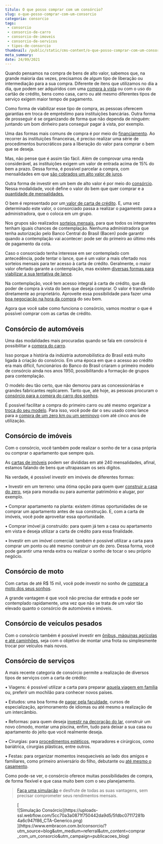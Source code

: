 ```yaml
---
titulo: O que posso comprar com um consórcio?
slug: o-que-posso-comprar-com-um-consorcio
categoria: consorcio
tags:
 - consorcio
 - consorcio-de-carro
 - consorcio-de-imoveis
 - consorcio-de-servicos
 - tipos-de-consorcio
thumbnail: /public/static/cms-content/o-que-posso-comprar-com-um-consorcio.jpg
meta_summary: 
date: 24/09/2021
---
```

Quando pensamos na compra de bens de alto valor, sabemos que, na grande maioria das vezes, precisamos de algum tipo de liberação ou intermediação para a sua compra. Diferente de itens que utilizamos no dia a dia, que podem ser adquiridos com uma [compra à vista](https://www.embracon.com.br/blog/saiba-quais-sao-os-pontos-positivos-e-negativos-de-pagar-a-vista-e-parcelado) ou com o uso do cartão de crédito, bens como casa, carro ou até mesmo diferentes tipos de serviço exigem maior tempo de pagamento.

Como forma de viabilizar esse tipo de compra, as pessoas oferecem garantias em troca de empréstimo para instituições bancárias. Outra forma de prosseguir é se organizando de forma que não dependa de ninguém: juntando um bom dinheiro para conseguir pagar à vista, por exemplo.

Uma das formas mais comuns de compra é por meio do [financiamento](https://www.embracon.com.br/blog/entenda-quais-sao-as-6-maiores-desvantagens-do-financiamento). Ao recorrer às instituições financeiras, é preciso realizar uma série de procedimentos burocráticos para a liberação do valor para comprar o bem que se deseja.

Mas, não pense que é assim tão fácil. Além de comprovar uma renda considerável, as instituições exigem um valor de entrada acima de 15% do bem a prazo. Dessa forma, é possível parcelar a compra, com mensalidades em que [são cobrados um alto valor de juros](https://www.embracon.com.br/blog/parcela-de-consorcio-tem-juros).

Outra forma de investir em um bem de alto valor é por meio do [consórcio](https://www.embracon.com.br/blog/entenda-o-que-e-e-como-funciona-uma-cota-de-consorcio). Nessa modalidade, você define o valor do bem que quer comprar e a [quantidade de mensalidades.](https://www.embracon.com.br/blog/como-calcular-as-parcelas-no-consorcio)

O bem é representado por um[ valor de carta de crédito](https://www.embracon.com.br/blog/tudo-o-que-voce-precisa-saber-sobre-a-carta-de-credito-de-consorcios). E, uma vez determinado este valor, o consorciado passa a realizar o pagamento para a administradora, que o coloca em um grupo.

Nos grupos são realizados [sorteios mensais](https://www.embracon.com.br/conhecaoconsorcio/como-sao-realizados-os-sorteios-nas-assembleias), para que todos os integrantes tenham iguais chances de contemplação. Nenhuma administradora que tenha autorização pelo Banco Central do Brasil (Bacen) pode garantir quando a contemplação vai acontecer: pode ser do primeiro ao último mês de pagamento da cota.

Caso o consorciado tenha interesse em ser contemplado com antecedência, pode tentar o lance, que é um valor a mais ofertado nos sorteios mensais para ter acesso à carta de crédito. Geralmente, o maior valor ofertado garante a contemplação, mas existem [diversas formas para viabilizar a sua tentativa de lance](https://www.embracon.com.br/blog/como-funcionam-os-tipos-de-lances-no-consorcio).

Na contemplação, você tem acesso integral à carta de crédito, que dá poder de compra à vista do bem que deseja comprar. O valor é transferido diretamente ao proprietário. Aproveite essa possibilidade para fazer uma[ boa negociação na hora da compra](https://www.embracon.com.br/blog/4-dicas-para-conseguir-uma-boa-negociacao-na-hora-de-adquirir-o-seu-bem) do seu bem.

Agora que você sabe como funciona o consórcio, vamos mostrar o que é possível comprar com as cartas de crédito.

Consórcio de automóveis
-----------------------

Uma das modalidades mais procuradas quando se fala em consórcio é possibilitar a [compra do carro](https://www.embracon.com.br/blog/guia-completo-para-a-compra-do-primeiro-carro).

Isso porque a história da indústria automobilística do Brasil está muito ligada à criação do consórcio. Em uma época em que o acesso ao crédito era mais difícil, funcionários do Banco do Brasil criaram o primeiro modelo de consórcio ainda nos anos 1950, possibilitando a formação de grupos para contemplação.

O modelo deu tão certo, que não demorou para as concessionárias e grandes fabricantes replicarem. Tanto que, até hoje, as pessoas procuram o [consórcio para a compra do carro dos sonhos](https://www.embracon.com.br/blog/vantagens-consorcio-automovel).

É possível facilitar a compra do primeiro carro ou até mesmo organizar a [troca do seu modelo](https://www.embracon.com.br/blog/quer-trocar-de-carro-veja-como-o-consorcio-pode-te-ajudar). Para isso, você pode dar o seu usado como lance para a [compra de um zero km ou um seminovo](https://www.embracon.com.br/blog/carro-zero-ou-seminovo) com até cinco anos de utilização.

Consórcio de imóveis
--------------------

Com o consórcio, você também pode realizar o sonho de ter a casa própria ou comprar o apartamento que sempre quis.

As [cartas de imóveis](https://www.embracon.com.br/blog/como-funciona-consorcio-de-imoveis) podem ser divididas em até 240 mensalidades, afinal, estamos falando de bens que ultrapassam os seis dígitos.

Na verdade, é possível investir em imóveis de diferentes formas:

 • Investir em um terreno: uma ótima opção para quem quer [construir a casa do zero](https://www.embracon.com.br/blog/comprar-um-terreno-veja-em-quais-situacoes-vale-a-pena), seja para moradia ou para aumentar patrimônio e alugar, por exemplo.

 • Comprar apartamento na planta: existem ótimas oportunidades de se comprar um apartamento antes de sua construção. E, com a carta de imóveis, você pode aproveitar essa oportunidade.

 • Comprar imóvel já construído: para quem já tem a casa ou apartamento em vista e deseja utilizar a carta de crédito para essa finalidade.

 • Investir em um imóvel comercial: também é possível utilizar a carta para comprar um ponto ou até mesmo construir um do zero. Dessa forma, você pode garantir uma renda extra ou realizar o sonho de tocar o seu próprio negócio.

Consórcio de moto
-----------------

Com cartas de até R$ 15 mil, você pode investir no sonho de [comprar a moto dos seus sonhos](https://www.embracon.com.br/blog/guia-completo-de-como-comprar-uma-moto-com-consorcio).

A grande vantagem é que você não precisa dar entrada e pode ser contemplado rapidamente, uma vez que não se trata de um valor tão elevado quanto o consórcio de automóveis e imóveis.

Consórcio de veículos pesados
-----------------------------

Com o consórcio também é possível investir em [ônibus, máquinas agrícolas e até caminhões](https://www.embracon.com.br/blog/saiba-como-investir-em-veiculos-pesados-com-o-consorcio-embracon), seja com o objetivo de montar uma frota ou simplesmente trocar por veículos mais novos.

Consórcio de serviços
---------------------

A mais recente categoria de consórcio permite a realização de diversos tipos de serviços com a carta de crédito:

 • Viagens: é possível utilizar a carta para preparar [aquela viagem em família](https://www.embracon.com.br/blog/viagem-em-familia-4-dicas-para-agradar-a-todos) ou, preferir um mochilão para conhecer novos países.

 • Estudos: uma boa forma de [pagar pela faculdade](https://www.embracon.com.br/blog/consorcio-embracon-para-pagar-faculdade), cursos de especialização, aprimoramento de idiomas ou até mesmo a realização de um intercâmbio.

 • Reformas: para quem deseja [investir na decoração do lar](https://www.embracon.com.br/blog/consorcio-de-servicos-para-reformas-e-decoracao), construir um novo cômodo, montar uma piscina, enfim, tudo para deixar a sua casa ou apartamento do jeito que você realmente deseja.

 • Cirurgias: para [procedimentos estéticos](https://www.embracon.com.br/blog/o-que-e-e-como-funciona-o-consorcio-para-cirurgia), reparadores e cirúrgicos, como bariátrica, cirurgias plásticas, entre outros.

 • Festas: para organizar momentos inesquecíveis ao lado dos amigos e familiares, como primeiro aniversário do filho, debutante ou [até mesmo o casamento](https://www.embracon.com.br/blog/entenda-como-funciona-um-consorcio-para-festas).

Como pode-se ver, o consórcio oferece muitas possibilidades de compra, de forma flexível e que casa muito bem com o seu planejamento.

> [Faça uma simulação](https://www.embracon.com.br/consorcio/?utm_source=blog&utm_medium=referral&utm_content=comprar_com_um_consorcio&utm_campaign=publicacoes_blog) e desfrute de todas as suas vantagens, sem precisar comprometer seus rendimentos mensais.

<figure class="w-richtext-figure-type-image w-richtext-align-center">[<div>![Simulação Consórcio](https://uploads-ssl.webflow.com/5cc70a3a0871f750442da9d5/5fdbc07117281b4a6c947f86_CTA-Generico.png)</div>](https://www.embracon.com.br/consorcio/?utm_source=blog&utm_medium=referral&utm_content=comprar_com_um_consorcio&utm_campaign=publicacoes_blog)</figure>
